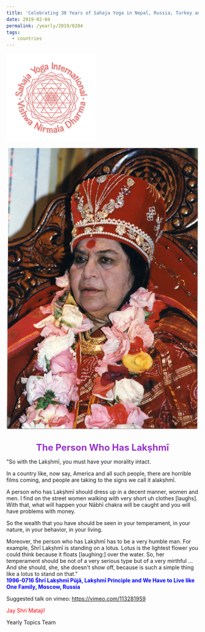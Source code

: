 ```yaml
---
title: 'Celebrating 30 Years of Sahaja Yoga in Nepal, Russia, Turkey and Ukraine, Post 3'
date: 2019-02-04
permalink: /yearly/2019/0204
tags:
  - countries
---
```


![PICTURE 9](/images/image9.png)

<div style="text-align: center"><img src="/images/image22.png" /></div>

<br>
<p style="color:DarkOrchid; text-align:center">
<font size="+2"><b>The Person Who Has Lakṣhmī</b><br></font>
</p>

<p>
"So with the Lakṣhmī, you must have your morality intact. 

In a country like, now say, America and all such people, there are horrible films coming, and people are taking to the signs we call it alakṣhmī. 

A person who has Lakṣhmī should dress up in a decent manner, women and men. I find on the street women walking with very short uh clothes [laughs]. With that, what will happen your Nābhī chakra will be caught and you will have problems with money. 

So the wealth that you have should be seen in your temperament, in your nature, in your behavior, in your living. 

Moreover, the person who has Lakṣhmī has to be a very humble man. For example, Śhrī Lakṣhmī is standing on a lotus. Lotus is the lightest flower you could think because it floats [laughing:] over the water. So, her temperament should be not of a very serious type but of a very mirthful ... And she should, she, she doesn't show off, because is such a simple thing like a lotus to stand on that."<br>
<font color="blue"><b>1996-0716 Śhrī Lakṣhmī Pūjā, Lakṣhmī Principle and We Have to Live like One Family, Moscow, Russia</b></font><br>
</p>

Suggested talk on vimeo: <a href="https://vimeo.com/113281959"> https://vimeo.com/113281959</a>

<p style="color:red;">Jay Shri Mataji!<br></p>

Yearly Topics Team